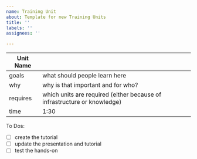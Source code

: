 ```yaml
---
name: Training Unit
about: Template for new Training Units
title: ''
labels: ''
assignees: ''

---
```


<div dir="ltr" style="margin-left:0pt;" align="left" id="docs-internal-guid-2c308e56-7fff-8f61-1b10-bdca3aeed8ef">

Unit Name |  
-- | --
goals | what should people learn here
why | why is that important and for who?
requires | which units are required (either because of infrastructure or knowledge)
time | 1:30

</div>

To Dos:
 - [ ] create the tutorial
 - [ ] update the presentation and tutorial
 - [ ] test the hands-on
